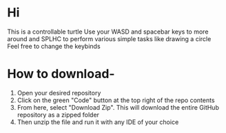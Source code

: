 # Hi 
This is a controllable turtle
Use your WASD and spacebar keys to more around and SPLHC to perform various simple tasks like drawing a circle 
Feel free to change the keybinds 

# How to download-
1. Open your desired repository
2. Click on the green "Code" button at the top right of the repo contents
3. From here, select "Download Zip". This will download the entire GitHub repository as a zipped folder
4. Then unzip the file and run it with any IDE of your choice
